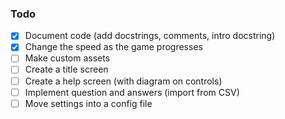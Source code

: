 ### Todo
- [x] Document code (add docstrings, comments, intro docstring)
- [x] Change the speed as the game progresses
- [ ] Make custom assets
- [ ] Create a title screen
- [ ] Create a help screen (with diagram on controls)
- [ ] Implement question and answers (import from CSV)
- [ ] Move settings into a config file
